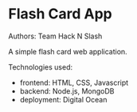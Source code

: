 # Flash Card App 

Authors: Team Hack N Slash

A simple flash card web application. 

Technologies used:

- frontend: HTML, CSS, Javascript
- backend: Node.js, MongoDB
- deployment: Digital Ocean
